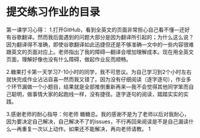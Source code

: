 # 提交练习作业的目录
第一课学习心得：
1.打开GitHub，看到全英文的页面非常担心自己看不懂—还好有谷歌翻译。然而我后面遇到的问题大部分是因为翻译所引起的；为什么这么说？因为翻译得不准确，即使谷歌翻译如此迅捷但还是不够准确—文中的一些内容很难跟英文的页面对应上。老师指出了我的障碍—翻译会增加理解成本。现在用全英文页面，理解好像也没有什么障碍，做起作业反而顺畅。

2.糖果打卡第一天学习7-10小时的同学，我不可思议。为自己学习到2个小时左右就快完成作业沾沾自喜—然而我又错了。因为没有仔细阅读（逐字逐句），作业多个环节漏做一个小题目，结果就是全部推倒重新再来—我不会觉得其他同学笨而自己聪明，做事情大家的起跑线一样，没有捷径。逐字逐句的阅读，踏踏实实的实践。

3.感谢老师的耐心指导：何老师  糖糖总。我的感谢不是为了老师以后对我耐心，因为要决定自己解决，自己解决不了的issues，不行再回来阅读是不是自己漏读什么—再重复一次以上动作。如果还不能解决，再向老师请教。   1